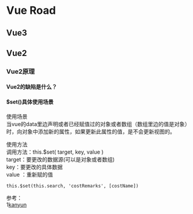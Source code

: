 # Vue Road  

## Vue3  

## Vue2  

### Vue2原理  

#### Vue2的缺陷是什么？  

#### $set()具体使用场景  
使用场景  
当vue的data里边声明或者已经赋值过的对象或者数组（数组里边的值是对象）时，向对象中添加新的属性，如果更新此属性的值，是不会更新视图的。  

使用方法  
调用方法：this.$set( target, key, value )  
target：要更改的数据源(可以是对象或者数组)  
key：要更改的具体数据  
value ：重新赋的值  

`this.$set(this.search, 'costRemarks', [costName])`  

参考：  
1[kanyun](https://www.kancloud.cn/hexiumin/vuea/2190212)

